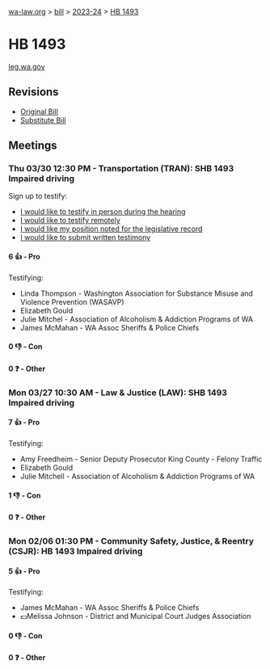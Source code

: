 [wa-law.org](/) > [bill](/bill/) > [2023-24](/bill/2023-24/) > [HB 1493](/bill/2023-24/hb/1493/)

# HB 1493
[leg.wa.gov](https://app.leg.wa.gov/billsummary?BillNumber=1493&Year=2023&Initiative=false)

## Revisions
* [Original Bill](1/)
* [Substitute Bill](S/)

## Meetings
### Thu 03/30 12:30 PM - Transportation (TRAN): SHB 1493 Impaired driving
Sign up to testify:
* [I would like to testify in person during the hearing](https://app.leg.wa.gov/csi/Testifier/Add?chamber=House&mId=31171&aId=154686&caId=22512&tId=1)
* [I would like to testify remotely](https://app.leg.wa.gov/csi/Testifier/Add?chamber=House&mId=31171&aId=154686&caId=22512&tId=2)
* [I would like my position noted for the legislative record](https://app.leg.wa.gov/csi/Testifier/Add?chamber=House&mId=31171&aId=154686&caId=22512&tId=3)
* [I would like to submit written testimony](https://app.leg.wa.gov/csi/Testifier/Add?chamber=House&mId=31171&aId=154686&caId=22512&tId=4)

#### 6 👍 - Pro
Testifying:
* Linda Thompson - Washington Association for Substance Misuse and Violence Prevention (WASAVP)
* Elizabeth Gould
* Julie Mitchel - Association of Alcoholism & Addiction Programs of WA
* James McMahan - WA Assoc Sheriffs & Police Chiefs

#### 0 👎 - Con

#### 0 ❓ - Other

### Mon 03/27 10:30 AM - Law & Justice (LAW): SHB 1493 Impaired driving
#### 7 👍 - Pro
Testifying:
* Amy Freedheim - Senior Deputy Prosecutor King County - Felony Traffic
* Elizabeth Gould
* Julie Mitchell - Association of Alcoholism & Addiction Programs of WA

#### 1 👎 - Con

#### 0 ❓ - Other

### Mon 02/06 01:30 PM - Community Safety, Justice, & Reentry (CSJR): HB 1493 Impaired driving
#### 5 👍 - Pro
Testifying:
* James McMahan - WA Assoc Sheriffs & Police Chiefs
* 💵Melissa Johnson - District and Municipal Court Judges Association

#### 0 👎 - Con

#### 0 ❓ - Other

